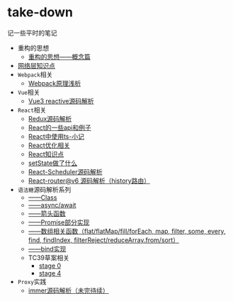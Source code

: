 # take-down
记一些平时的笔记
<br/>
- 重构的思想 
  - [重构的思想——概念篇](https://github.com/MyPrototypeWhat/take-down/issues/22)
- [网络层知识点](https://github.com/MyPrototypeWhat/take-down/issues/7) 
- `Webpack`相关
  - [Webpack原理浅析](https://github.com/MyPrototypeWhat/take-down/issues/8)
- `Vue`相关
  - [Vue3 reactive源码解析](https://github.com/MyPrototypeWhat/take-down/issues/9) 
- `React`相关
  - [Redux源码解析](https://github.com/MyPrototypeWhat/take-down/issues/6)  
  - [React的一些api和例子](https://github.com/MyPrototypeWhat/take-down/issues/1)
  - [React中使用ts-小记](https://github.com/MyPrototypeWhat/take-down/issues/2)
  - [React优化相关](https://github.com/MyPrototypeWhat/take-down/issues/17)
  - [React知识点](https://github.com/MyPrototypeWhat/take-down/issues/18)
  - [setState做了什么](https://https://github.com/MyPrototypeWhat/take-down/issues/20)
  - [React-Scheduler源码解析](https://github.com/MyPrototypeWhat/take-down/issues/23)
  - [React-router@v6 源码解析（history路由）](https://github.com/MyPrototypeWhat/take-down/issues/26)
- `语法糖`源码解析系列
  - [——Class](https://github.com/MyPrototypeWhat/take-down/issues/13)
  - [——async/await](https://github.com/MyPrototypeWhat/take-down/issues/14)
  - [——箭头函数](https://github.com/MyPrototypeWhat/take-down/issues/15)
  - [——Promise部分实现](https://github.com/MyPrototypeWhat/take-down/issues/16)
  - [——数组相关函数（flat/flatMap/fill/forEach, map, filter, some, every, find, findIndex, filterReject/reduceArray.from/sort）](https://github.com/MyPrototypeWhat/take-down/issues/19) 
  - [——bind实现](https://github.com/MyPrototypeWhat/take-down/issues/21) 
  - TC39草案相关
    - [stage 0](https://github.com/MyPrototypeWhat/take-down/issues/24)
    - [stage 4](https://github.com/MyPrototypeWhat/take-down/issues/25)
 - `Proxy`实践
   - [immer源码解析（未完待续）](https://github.com/MyPrototypeWhat/take-down/issues/27)
